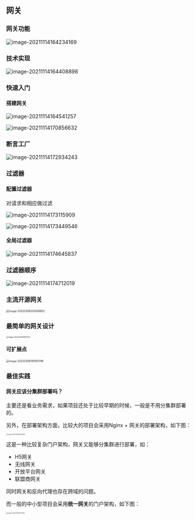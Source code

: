 ## 网关

### 网关功能

![image-20211114164234169](%E7%BD%91%E5%85%B3/image-20211114164234169.png)

### 技术实现

![image-20211114164408898](%E7%BD%91%E5%85%B3/image-20211114164408898.png)

### 快速入门

#### 搭建网关

![image-20211114164541257](%E7%BD%91%E5%85%B3/image-20211114164541257.png)

![image-20211114170856632](%E7%BD%91%E5%85%B3/image-20211114170856632.png)

### 断言工厂

![image-20211114172934243](%E7%BD%91%E5%85%B3/image-20211114172934243.png)



### 过滤器

#### 配置过滤器

对请求和相应做过滤

![image-20211114173115909](%E7%BD%91%E5%85%B3/image-20211114173115909.png)

![image-20211114173449546](%E7%BD%91%E5%85%B3/image-20211114173449546.png)

#### 全局过滤器

![image-20211114174645837](%E7%BD%91%E5%85%B3/image-20211114174645837.png)

### 过滤器顺序

![image-20211114174712019](%E7%BD%91%E5%85%B3/image-20211114174712019.png)

### 主流开源网关

<img src="%E7%BD%91%E5%85%B3/image-20220306200008652.png" alt="image-20220306200008652" style="zoom:50%;" />

### 最简单的网关设计

<img src="%E7%BD%91%E5%85%B3/image-20220306191611750.png" alt="image-20220306191611750" style="zoom: 33%;" />

#### 可扩展点

<img src="%E7%BD%91%E5%85%B3/image-20220306195905196.png" alt="image-20220306195905196" style="zoom:50%;" />



### 最佳实践

#### 网关应该分集群部署吗？

主要还是看业务需求，如果项目还处于比较早期的时候，一般是不用分集群部署的。

另外，在部署架构方面，比较大的项目会采用Nginx + 网关的部署架构，如下图：

<img src="%E7%BD%91%E5%85%B3/image-20220306190745384.png" alt="image-20220306190745384" style="zoom: 25%;" />

这是一种比较复杂门户架构，网关又能够分集群进行部署，如：

* H5网关
* 无线网关
* 开放平台网关
* 联盟商网关

同时网关和反向代理也存在跨域的问题。

而一般的中小型项目会采用**统一网关**的门户架构，如下图：

<img src="%E7%BD%91%E5%85%B3/image-20220306191313569.png" alt="image-20220306191313569" style="zoom:25%;" />





